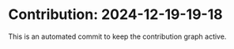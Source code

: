 # Contribution: 2024-12-19-19-18
This is an automated commit to keep the contribution graph active.
